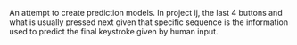 An attempt to create prediction models.
In project ij, the last 4 buttons and what is usually pressed next
given that specific sequence is the information used
to predict the final keystroke given by human input.
